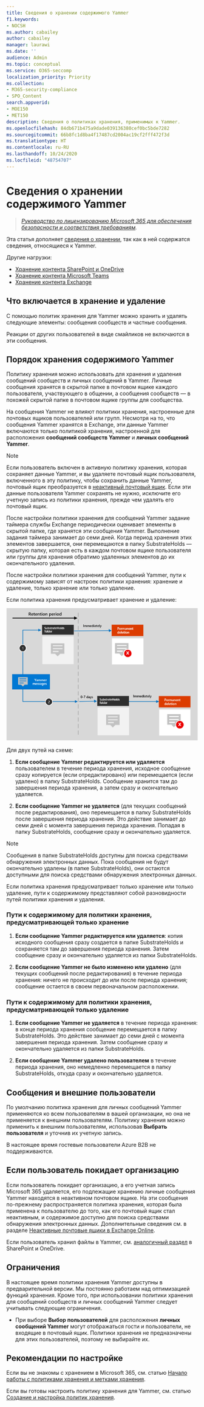 ```yaml
---
title: Сведения о хранении содержимого Yammer
f1.keywords:
- NOCSH
ms.author: cabailey
author: cabailey
manager: laurawi
ms.date: ''
audience: Admin
ms.topic: conceptual
ms.service: O365-seccomp
localization_priority: Priority
ms.collection:
- M365-security-compliance
- SPO_Content
search.appverid:
- MOE150
- MET150
description: Сведения о политиках хранения, применимых к Yammer.
ms.openlocfilehash: 84db671b475a9dade039136380cef0bc5bde7282
ms.sourcegitcommit: 66b8fc1d8ba4f17487cd2004ac19cf2fff472f3d
ms.translationtype: HT
ms.contentlocale: ru-RU
ms.lasthandoff: 10/24/2020
ms.locfileid: "48754707"
---
```

# <a name="learn-about-retention-for-yammer"></a>Сведения о хранении содержимого Yammer

>*[Руководство по лицензированию Microsoft 365 для обеспечения безопасности и соответствия требованиям](https://aka.ms/ComplianceSD).*

Эта статья дополняет [сведения о хранении](retention.md), так как в ней содержатся сведения, относящиеся к Yammer.

Другие нагрузки:

- [Хранение контента SharePoint и OneDrive](retention-policies-sharepoint.md)
- [Хранение контента Microsoft Teams](retention-policies-teams.md)
- [Хранение контента Exchange](retention-policies-exchange.md)

## <a name="whats-included-for-retention-and-deletion"></a>Что включается в хранение и удаление

С помощью политик хранения для Yammer можно хранить и удалять следующие элементы: сообщения сообществ и частные сообщения.

Реакции от других пользователей в виде смайликов не включаются в эти сообщения.

## <a name="how-retention-works-with-yammer"></a>Порядок хранения содержимого Yammer

Политику хранения можно использовать для хранения и удаления сообщений сообществ и личных сообщений в Yammer. Личные сообщения хранятся в скрытой папке в почтовом ящике каждого пользователя, участвующего в общении, а сообщения сообществ — в похожей скрытой папке в почтовом ящике группы для сообщества.

На сообщения Yammer не влияют политики хранения, настроенные для почтовых ящиков пользователей или групп. Несмотря на то, что сообщения Yammer хранятся в Exchange, эти данные Yammer включаются только политикой хранения, настроенной для расположения **сообщений сообществ Yammer** и **личных сообщений Yammer**.

> [!NOTE]
> Если пользователь включен в активную политику хранения, которая сохраняет данные Yammer, и вы удаляете почтовый ящик пользователя, включенного в эту политику, чтобы сохранить данные Yammer, почтовый ящик преобразуется в [неактивный почтовый ящик](inactive-mailboxes-in-office-365.md). Если эти данные пользователя Yammer сохранять не нужно, исключите его учетную запись из политики хранения, прежде чем удалять его почтовый ящик.

После настройки политики хранения для сообщений Yammer задание таймера службы Exchange периодически оценивает элементы в скрытой папке, где хранятся эти сообщения Yammer. Выполнение задания таймера занимает до семи дней. Когда период хранения этих элементов завершается, они перемещаются в папку SubstrateHolds — скрытую папку, которая есть в каждом почтовом ящике пользователя или группы для хранения обратимо удаленных элементов до их окончательного удаления.

После настройки политики хранения для сообщений Yammer, пути к содержимому зависят от настроек политики хранения: хранение и удаление, только хранение или только удаление.

Если политика хранения предусматривает хранение и удаление:

![Схема хранения сообщений Yammer](../media/yammerretentionlifecycle.png)

Для двух путей на схеме:

1. **Если сообщение Yammer редактируется или удаляется** пользователем в течение периода хранения, исходное сообщение сразу копируется (если отредактировано) или перемещается (если удалено) в папку SubstrateHolds. Сообщение хранится там до завершения периода хранения, а затем сразу и окончательно удаляется.

2. **Если сообщение Yammer не удаляется** (для текущих сообщений после редактирования), оно перемещается в папку SubstrateHolds после завершения периода хранения. Это действие занимает до семи дней с момента завершения периода хранения. Попадая в папку SubstrateHolds, сообщение сразу и окончательно удаляется. 

> [!NOTE]
> Сообщения в папке SubstrateHolds доступны для поиска средствами обнаружения электронных данных. Пока сообщения не будут окончательно удалены (в папке SubstrateHolds), они остаются доступными для поиска средствами обнаружения электронных данных.

Если политика хранения предусматривает только хранение или только удаление, пути к содержимому представляют собой разновидности путей политики хранения и удаления.

### <a name="content-paths-for-retain-only-retention-policy"></a>Пути к содержимому для политики хранения, предусматривающей только хранение

1. **Если сообщение Yammer редактируется или удаляется**: копия исходного сообщения сразу создается в папке SubstrateHolds и сохраняется там до завершения периода хранения. Затем сообщение сразу и окончательно удаляется из папки SubstrateHolds.

2. **Если сообщение Yammer не было изменено или удалено** (для текущих сообщений после редактирования) в течение периода хранения: ничего не происходит до или после периода хранения; сообщение остается в своем первоначальном расположении.

### <a name="content-paths-for-delete-only-retention-policy"></a>Пути к содержимому для политики хранения, предусматривающей только удаление

1. **Если сообщение Yammer не удаляется** в течение периода хранения: в конце периода хранения сообщение перемещается в папку SubstrateHolds. Это действие занимает до семи дней с момента завершения периода хранения. Затем сообщение сразу и окончательно удаляется из папки SubstrateHolds.

2. **Если сообщение Yammer удалено пользователем** в течение периода хранения, оно немедленно перемещается в папку SubstrateHolds, откуда сразу и окончательно удаляется.


## <a name="messages-and-external-users"></a>Сообщения и внешние пользователи

По умолчанию политика хранения для личных сообщений Yammer применяются ко всем пользователям в вашей организации, но она не применяется к внешним пользователям. Политику хранения можно применить к внешним пользователям, использовав **Выбрать пользователя** и уточнив их учетную запись. 

В настоящее время гостевые пользователи Azure B2B не поддерживаются.

## <a name="when-a-user-leaves-the-organization"></a>Если пользователь покидает организацию 

Если пользователь покидает организацию, а его учетная запись Microsoft 365 удаляется, его подлежащие хранению личные сообщения Yammer находятся в неактивном почтовом ящике. На эти сообщения по-прежнему распространяется политика хранения, которая была применена к пользователю до того, как его почтовый ящик стал неактивным, и содержимое доступно для поиска средствами обнаружения электронных данных. Дополнительные сведения см. в разделе [Неактивные почтовые ящики в Exchange Online](inactive-mailboxes-in-office-365.md). 

Если пользователь хранил файлы в Yammer, см. [аналогичный раздел](retention-policies-sharepoint.md#when-a-user-leaves-the-organization) в SharePoint и OneDrive.

## <a name="limitations"></a>Ограничения

В настоящее время политики хранения Yammer доступны в предварительной версии. Мы постоянно работаем над оптимизацией функций хранения. Кроме того, при использовании политики хранения для сообщений сообществ и личных сообщений Yammer следует учитывать следующие ограничения.

- При выборе **Выбор пользователей** для расположения **личных сообщений Yammer** могут отображаться гости и пользователи, не входящие в почтовый ящик. Политики хранения не предназначены для этих пользователей, поэтому не выбирайте их.

## <a name="configuration-guidance"></a>Рекомендации по настройке

Если вы не знакомы с хранением в Microsoft 365, см. статью [Начало работы с политиками хранения и метками хранения](get-started-with-retention.md).

Если вы готовы настроить политику хранения для Yammer, см. статью [Создание и настройка политик хранения](create-retention-policies.md).
